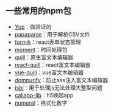 ## 一些常用的npm包

* [Yup](https://www.npmjs.com/package/yup)：做验证的
* [papaparse](https://www.npmjs.com/package/papaparse)：用于解析CSV文件
* [formik](https://www.npmjs.com/package/papaparse)：react表单状态管理
* [moment](https://www.npmjs.com/package/moment)：时间处理包
* [quill](https://www.npmjs.com/package/quill)：原生富文本编辑器
* [react-quill](https://www.npmjs.com/package/react-quill)：react富文本编辑器
* [vue-quill](https://www.npmjs.com/package/vue-quill)：vue富文本编辑器
* [dompurify](https://www.npmjs.com/package/dompurify)：防止xss注入富文本编辑器
* [jsbi](https://www.npmjs.com/package/jsbi)：用于处理js无法处理大整型问题
* [callapp-lib](https://www.npmjs.com/package/callapp-lib)：h5唤起app
* [numeral](https://www.npmjs.com/package/rc-motion)：格式化数字
